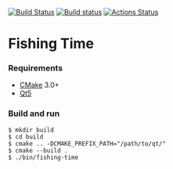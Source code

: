 [![Build Status](https://travis-ci.org/gooddoog/fishing-time.svg?branch=master)](https://travis-ci.org/gooddoog/fishing-time)
[![Build status](https://ci.appveyor.com/api/projects/status/dmb4hl04kuy7h1li?svg=true)](https://ci.appveyor.com/project/gooddoog/fishing-time)
[![Actions Status](https://github.com/gooddoog/fishing-time/workflows/Build%20application/badge.svg)](https://github.com/gooddoog/fishing-time/actions)

# Fishing Time

### Requirements
- [CMake](https://cmake.org/download/) 3.0+
- [Qt5](https://www.qt.io/download)

### Build and run

```console
$ mkdir build
$ cd build
$ cmake .. -DCMAKE_PREFIX_PATH="/path/to/qt/"
$ cmake --build .
$ ./bin/fishing-time
```
